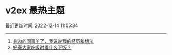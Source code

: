 # v2ex 最热主题

最近更新时间: 2022-12-14 11:05:34

--- 
1. [身边的同事羊了，我说说我的经历和想法](https://www.v2ex.com/t/902350) 
2. [好奇大家吃饭时看什么下饭？](https://www.v2ex.com/t/902356) 
